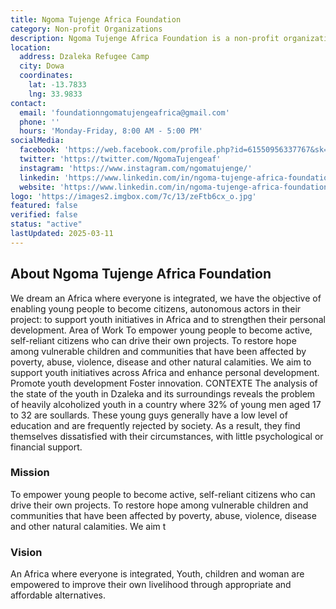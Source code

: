 ```yaml
---
title: Ngoma Tujenge Africa Foundation
category: Non-profit Organizations
description: Ngoma Tujenge Africa Foundation is a non-profit organization working for the well-being of the public.
location:
  address: Dzaleka Refugee Camp
  city: Dowa
  coordinates:
    lat: -13.7833
    lng: 33.9833
contact:
  email: 'foundationngomatujengeafrica@gmail.com'
  phone: ''
  hours: 'Monday-Friday, 8:00 AM - 5:00 PM'
socialMedia:
  facebook: 'https://web.facebook.com/profile.php?id=61550956337767&sk=followers'
  twitter: 'https://twitter.com/NgomaTujengeaf'
  instagram: 'https://www.instagram.com/ngomatujenge/'
  linkedin: 'https://www.linkedin.com/in/ngoma-tujenge-africa-foundation-a38184292/'
  website: 'https://www.linkedin.com/in/ngoma-tujenge-africa-foundation-a38184292/'
logo: 'https://images2.imgbox.com/7c/13/zeFtb6cx_o.jpg'
featured: false
verified: false
status: "active"
lastUpdated: 2025-03-11
---
```


## About Ngoma Tujenge Africa Foundation

We dream an Africa where everyone is integrated, we have the objective of enabling young people to become citizens, autonomous actors in their project: to support youth initiatives in Africa and to strengthen their personal development. Area of Work To empower young people to become active, self-reliant citizens who can drive their own projects. To restore hope among vulnerable children and communities that have been affected by poverty, abuse, violence, disease and other natural calamities. We aim to support youth initiatives across Africa and enhance personal development. Promote youth development Foster innovation. CONTEXTE The analysis of the state of the youth in Dzaleka and its surroundings reveals the problem of heavily alcoholized youth in a country where 32% of young men aged 17 to 32 are soullards. These young guys generally have a low level of education and are frequently rejected by society. As a result, they find themselves dissatisfied with their circumstances, with little psychological or financial support.

### Mission

To empower young people to become active, self-reliant citizens who can drive their own projects. To restore hope among vulnerable children and communities that have been affected by poverty, abuse, violence, disease and other natural calamities. We aim t

### Vision

An Africa where everyone is integrated, Youth, children and woman are empowered to improve their own livelihood through appropriate and affordable alternatives.
